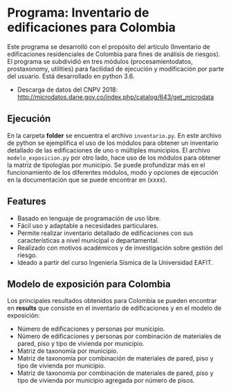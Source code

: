 Programa: Inventario de edificaciones para Colombia
================================================
Este programa se desarrolló con el  propósito  del  artículo (Inventario  de  edificaciones  residenciales  de  Colombia  para  fines de  análisis  de  riesgos).  El  programa  se  subdividió  en  tres  módulos  (procesamientodatos, prostaxonomy, utilities) para facilidad de ejecución y modificación por parte del usuario. Está  desarrollado  en  python  3.6. 

- Descarga de datos del CNPV 2018: http://microdatos.dane.gov.co/index.php/catalog/643/get_microdata

Ejecución
--------

En la carpeta **folder** se encuentra el archivo `inventario.py`. En este archivo de python se ejemplifica el uso de los módulos para obtener un inventario detallado de las edificaciones de uno o múltiples municipios. El archivo `modelo_exposicion.py` por otro lado, hace uso de los módulos para obtener la matriz de tipologías por municipio. Se puede profundizar más en el funcionamiento de los diferentes módulos, modo y opciones de ejecución en la documentación que se puede encontrar en (xxxx).


Features
--------

* Basado en lenguaje de programación de uso libre.
* Fácil uso y adaptable a necesidades particulares.
* Permite realizar inventario detallado de edificaciones con sus características a nivel municipal o departamental.
* Realizado con motivos académicos y de investigación sobre gestión del riesgo.
* Ideado a partir del curso Ingeniería Sísmica de la Universidad EAFIT.

Modelo de exposición para Colombia
--------
Los principales resultados obtenidos para Colombia se pueden encontrar en **results** que consiste en el inventario de edificaciones y en el modelo de exposición:

* Número de edificaciones y personas por municipio.
* Número de edificaciones y personas por combinación de materiales de pared, piso y tipo de vivienda por municipio.
* Matriz de taxonomía por municipio.
* Matriz de taxonomía por combinación de materiales de pared, piso y tipo de vivienda por municipio.
* Matriz de taxonomía por combinación de materiales de pared, piso y tipo de vivienda por municipio agregada por número de pisos.
